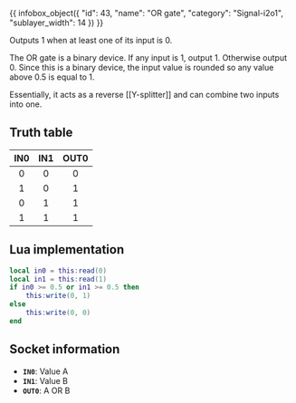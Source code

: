 {{ infobox_object({
	"id": 43,
	"name": "OR gate",
	"category": "Signal-i2o1",
	"sublayer_width": 14
}) }}

Outputs 1 when at least one of its input is 0.

The OR gate is a binary device. If any input is 1, output 1. Otherwise output 0. Since this is a binary device, the input value is rounded so any value above 0.5 is equal to 1.

Essentially, it acts as a reverse [[Y-splitter]] and can combine two inputs into one.

## Truth table

| IN0 | IN1 | OUT0 |
|:---:|:---:|:----:|
| 0   | 0   | 0    |
| 1   | 0   | 1    |
| 0   | 1   | 1    |
| 1   | 1   | 1    |

## Lua implementation
```lua
local in0 = this:read(0)
local in1 = this:read(1)
if in0 >= 0.5 or in1 >= 0.5 then
	this:write(0, 1)
else
	this:write(0, 0)
end
```

## Socket information
- **`IN0`**: Value A
- **`IN1`**: Value B
- **`OUT0`**: A OR B
